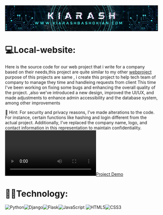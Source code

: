 ![baner](https://github.com/Ghosts6/Local-website/blob/main/img/Baner.png)

# 💻Local-website:
Here is the source code for our web project that i write for a company based on their needs,this project are quite similar to my  other [webproject](https://github.com/Ghosts6/webProject) purpose of this projects are same , i create this project to help tech team of company to manage they time and handleing requests from client This time I've been working on fixing some bugs and enhancing the overall quality of the project. ,also we've introduced a new design, improved the UI/UX, and made adjustments to enhance admin accessibility and the database system, among other improvements

🚨 Hint: For security and privacy reasons, I've made alterations to the code. For instance, certain functions like hashing and login different from the actual project. Additionally, I've replaced the company name, logo, and contact information in this representation to maintain confidentiality.
[![Project Demo](https://github.com/Ghosts6/Local-website/raw/main/img/Screencast%20from%2014-01-24%2021%3A31%3A55.webm)](https://github.com/Ghosts6/Local-website/blob/main/img/Screencast%20from%2014-01-24%2021%3A31%3A55.webm)











# 👨‍💻Technology:


![Python](https://img.shields.io/badge/python-3670A0?style=plastic&logo=python&logoColor=ffdd54)![Django](https://img.shields.io/badge/django-%23092E20.svg?style=plastic&logo=django&logoColor=white)![Flask](https://img.shields.io/badge/flask-%23000.svg?style=plastic&logo=flask&logoColor=white)![JavaScript](https://img.shields.io/badge/javascript-%23323330.svg?style=plastic&logo=javascript&logoColor=%23F7DF1E)
![HTML5](https://img.shields.io/badge/html5-%23E34F26.svg?style=plastic&logo=html5&logoColor=white)![CSS3](https://img.shields.io/badge/css3-%231572B6.svg?style=plastic&logo=css3&logoColor=white)
